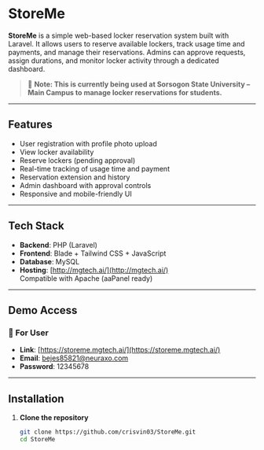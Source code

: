 # StoreMe

**StoreMe** is a simple web-based locker reservation system built with Laravel. It allows users to reserve available lockers, track usage time and payments, and manage their reservations. Admins can approve requests, assign durations, and monitor locker activity through a dedicated dashboard.

> 📌 **Note: This is currently being used at **Sorsogon State University – Main Campus** to manage locker reservations for students.**

---

## Features

- User registration with profile photo upload  
- View locker availability  
- Reserve lockers (pending approval)  
- Real-time tracking of usage time and payment  
- Reservation extension and history  
- Admin dashboard with approval controls  
- Responsive and mobile-friendly UI

---

## Tech Stack

- **Backend**: PHP (Laravel)  
- **Frontend**: Blade + Tailwind CSS + JavaScript  
- **Database**: MySQL  
- **Hosting**: [http://mgtech.ai/](http://mgtech.ai/)  
  Compatible with Apache (aaPanel ready)

---

## Demo Access

### 👤 For User
- **Link**: [https://storeme.mgtech.ai/](https://storeme.mgtech.ai/)  
- **Email**: bejes85821@neuraxo.com  
- **Password**: 12345678  

---

## Installation

1. **Clone the repository**
   ```bash
   git clone https://github.com/crisvin03/StoreMe.git
   cd StoreMe
